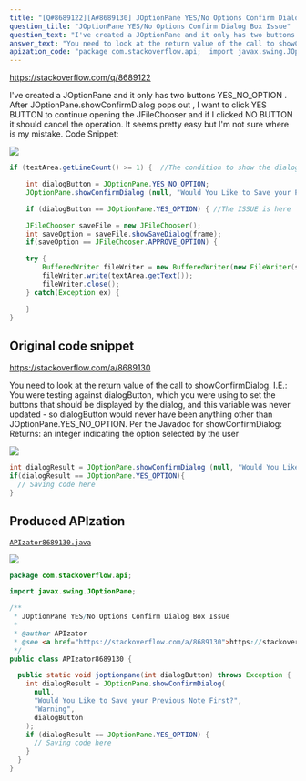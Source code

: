 ```yaml
---
title: "[Q#8689122][A#8689130] JOptionPane YES/No Options Confirm Dialog Box Issue"
question_title: "JOptionPane YES/No Options Confirm Dialog Box Issue"
question_text: "I've created a JOptionPane and it only has two buttons YES_NO_OPTION . After JOptionPane.showConfirmDialog pops out , I want to click YES BUTTON to continue opening the JFileChooser and if I clicked NO BUTTON it should cancel the operation. It seems pretty easy but I'm not sure where is my mistake. Code Snippet:"
answer_text: "You need to look at the return value of the call to showConfirmDialog.  I.E.: You were testing against dialogButton, which you were using to set the buttons that should be displayed by the dialog, and this variable was never updated - so dialogButton would never have been anything other than JOptionPane.YES_NO_OPTION. Per the Javadoc for showConfirmDialog: Returns: an integer indicating the option selected by the user"
apization_code: "package com.stackoverflow.api;  import javax.swing.JOptionPane;  /**  * JOptionPane YES/No Options Confirm Dialog Box Issue  *  * @author APIzator  * @see <a href=\"https://stackoverflow.com/a/8689130\">https://stackoverflow.com/a/8689130</a>  */ public class APIzator8689130 {    public static void joptionpane(int dialogButton) throws Exception {     int dialogResult = JOptionPane.showConfirmDialog(       null,       \"Would You Like to Save your Previous Note First?\",       \"Warning\",       dialogButton     );     if (dialogResult == JOptionPane.YES_OPTION) {       // Saving code here     }   } }"
---
```


https://stackoverflow.com/q/8689122

I&#x27;ve created a JOptionPane and it only has two buttons YES_NO_OPTION .
After JOptionPane.showConfirmDialog pops out , I want to click YES BUTTON to continue opening the JFileChooser and if I clicked NO BUTTON it should cancel the operation.
It seems pretty easy but I&#x27;m not sure where is my mistake.
Code Snippet:


<div class="code-logo"><img src="/stackoverflow.png" /></div>

```java
if (textArea.getLineCount() >= 1) {  //The condition to show the dialog if there is text inside the textArea

    int dialogButton = JOptionPane.YES_NO_OPTION;
    JOptionPane.showConfirmDialog (null, "Would You Like to Save your Previous Note First?","Warning",dialogButton);

    if (dialogButton == JOptionPane.YES_OPTION) { //The ISSUE is here

    JFileChooser saveFile = new JFileChooser();
    int saveOption = saveFile.showSaveDialog(frame);
    if(saveOption == JFileChooser.APPROVE_OPTION) {

    try {
        BufferedWriter fileWriter = new BufferedWriter(new FileWriter(saveFile.getSelectedFile().getPath()));
        fileWriter.write(textArea.getText());
        fileWriter.close();
    } catch(Exception ex) {

    }
}
```


## Original code snippet

https://stackoverflow.com/a/8689130

You need to look at the return value of the call to showConfirmDialog.  I.E.:
You were testing against dialogButton, which you were using to set the buttons that should be displayed by the dialog, and this variable was never updated - so dialogButton would never have been anything other than JOptionPane.YES_NO_OPTION.
Per the Javadoc for showConfirmDialog:
Returns: an integer indicating the option selected by the user

<div class="code-logo"><img src="/stackoverflow.png" /></div>

```java
int dialogResult = JOptionPane.showConfirmDialog (null, "Would You Like to Save your Previous Note First?","Warning",dialogButton);
if(dialogResult == JOptionPane.YES_OPTION){
  // Saving code here
}
```

## Produced APIzation

[`APIzator8689130.java`](https://github.com/blind-papers/apization-temp-data/raw/main/search/APIzator8689130.java)

<div class="code-logo"><img src="/apizator.png" /></div>

```java
package com.stackoverflow.api;

import javax.swing.JOptionPane;

/**
 * JOptionPane YES/No Options Confirm Dialog Box Issue
 *
 * @author APIzator
 * @see <a href="https://stackoverflow.com/a/8689130">https://stackoverflow.com/a/8689130</a>
 */
public class APIzator8689130 {

  public static void joptionpane(int dialogButton) throws Exception {
    int dialogResult = JOptionPane.showConfirmDialog(
      null,
      "Would You Like to Save your Previous Note First?",
      "Warning",
      dialogButton
    );
    if (dialogResult == JOptionPane.YES_OPTION) {
      // Saving code here
    }
  }
}

```